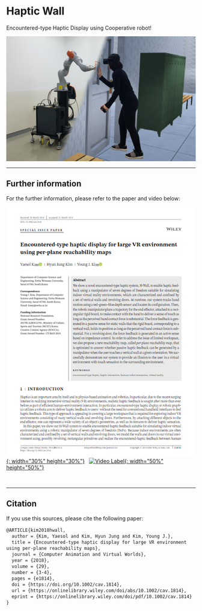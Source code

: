 # Haptic Wall

Encountered-type Haptic Display using Cooperative robot!        
        
        
![VR](./doc/CAVW-18-0061.png)


    

***
## Further information    
For the further information, please refer to the paper and video below:     

[![image](./doc/paper.PNG){: width="30%" height="30%"}](https://onlinelibrary.wiley.com/doi/full/10.1002/cav.1814)&nbsp;&nbsp;
[![Video Label](http://img.youtube.com/vi/-h38wILV3OM/0.jpg){: width="50%" height="50%"}](https://youtu.be/-h38wILV3OM)


</br>

***
## Citation   
If you use this sources, please cite the following paper:
```
@ARTICLE{kim2018hwall,
  author = {Kim, Yaesol and Kim, Hyun Jung and Kim, Young J.},
  title = {Encountered-type haptic display for large VR environment using per-plane reachability maps},
  journal = {Computer Animation and Virtual Worlds},
  year = {2018},
  volume = {29},
  number = {3-4},
  pages = {e1814},
  doi = {https://doi.org/10.1002/cav.1814},
  url = {https://onlinelibrary.wiley.com/doi/abs/10.1002/cav.1814},
  eprint = {https://onlinelibrary.wiley.com/doi/pdf/10.1002/cav.1814}  
}
```
